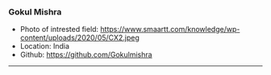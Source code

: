 ### Gokul Mishra
- Photo of intrested field: https://www.smaartt.com/knowledge/wp-content/uploads/2020/05/CX2.jpeg
- Location: India
- Github: https://github.com/Gokulmishra
***
